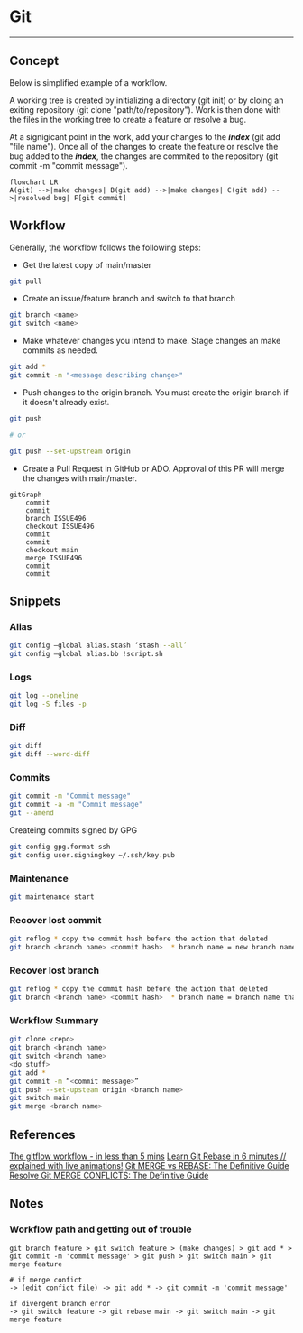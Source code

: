 # Git

---

## Concept

Below is simplified example of a workflow.

A working tree is created by initializing a directory (git init) or by cloing an exiting repository (git clone "path/to/repository"). Work is then done with the files in the working tree to create a feature or resolve a bug.

At a signigicant point in the work, add your changes to the ***index*** (git add "file name"). Once all of the changes to create the feature or resolve the bug added to the ***index***, the changes are commited to the repository (git commit -m "commit message").

```mermaid
flowchart LR
A(git) -->|make changes| B(git add) -->|make changes| C(git add) -->|resolved bug| F[git commit]
```

## Workflow

Generally, the workflow follows the following steps:

- Get the latest copy of main/master

```bash
git pull 
```

- Create an issue/feature branch and switch to that branch

```bash
git branch <name>
git switch <name>
```

- Make whatever changes you intend to make. Stage changes an make commits as needed.

```bash
git add *
git commit -m "<message describing change>"
```

- Push changes to the origin branch. You must create the origin branch if it doesn't already exist.

```bash
git push

# or

git push --set-upstream origin
```

- Create a Pull Request in GitHub or ADO. Approval of this PR will merge the changes with main/master.

```mermaid
gitGraph
    commit
    commit
    branch ISSUE496
    checkout ISSUE496
    commit
    commit
    checkout main
    merge ISSUE496
    commit
    commit
```

## Snippets

### Alias

```bash
git config –global alias.stash ‘stash --all’
git config –global alias.bb !script.sh
```

### Logs

```bash
git log --oneline
git log -S files -p
```

### Diff

```bash
git diff
git diff --word-diff
```

### Commits

```bash
git commit -m "Commit message"
git commit -a -m "Commit message"
git --amend 
```

Createing commits signed by GPG

```bash
git config gpg.format ssh
git config user.signingkey ~/.ssh/key.pub
```

### Maintenance

```bash
git maintenance start
```

### Recover lost commit

```bash
git reflog * copy the commit hash before the action that deleted
git branch <branch name> <commit hash>  * branch name = new branch name, commit hash = past commit hash from previous step
```

### Recover lost branch

```bash
git reflog * copy the commit hash before the action that deleted
git branch <branch name> <commit hash>  * branch name = branch name that was deleted, commit hash = past commit hash from previous step
```

### Workflow Summary

```bash
git clone <repo>
git branch <branch name>
git switch <branch name>
<do stuff>
git add *
git commit -m “<commit message>”
git push --set-upsteam origin <branch name>
git switch main
git merge <branch name>
```

## References

[The gitflow workflow - in less than 5 mins](https://www.youtube.com/watch?v=1SXpE08hvGs)
[Learn Git Rebase in 6 minutes // explained with live animations!](https://youtu.be/f1wnYdLEpgI?si=SXW3BsP7Yqn_AIEd)
[Git MERGE vs REBASE: The Definitive Guide](https://youtu.be/zOnwgxiC0OA?si=lgOj1H4bT9dzbK5j)
[Resolve Git MERGE CONFLICTS: The Definitive Guide](https://youtu.be/Sqsz1-o7nXk?si=acwzXMaLEvkYE-do)

## Notes

### Workflow path and getting out of trouble

```text
git branch feature > git switch feature > (make changes) > git add * > git commit -m 'commit message' > git push > git switch main > git merge feature
```

```text
# if merge confict 
-> (edit confict file) -> git add * -> git commit -m 'commit message'
```

```text
if divergent branch error
-> git switch feature -> git rebase main -> git switch main -> git merge feature
```
